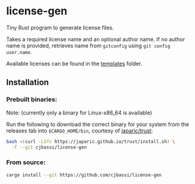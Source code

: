 # license-gen

Tiny Rust program to generate license files.

Takes a required license name and an optional author name. If no author name is provided, retrieves name from `gitconfig` using `git config user.name`.

Available licenses can be found in the [templates](./templates) folder.

## Installation

### Prebuilt binaries:

Note: (currently only a binary for Linux-x86_64 is available)

Run the following to download the correct binary for your system from the releases tab into `$CARGO_HOME/bin`, courtesy of [japaric/trust](https://github.com/japaric/trust):

```bash
bash <(curl -LSfs https://japaric.github.io/trust/install.sh) \
  -f --git cjbassi/license-gen
```

### From source:

```bash
cargo install --git https://github.com/cjbassi/license-gen
```
